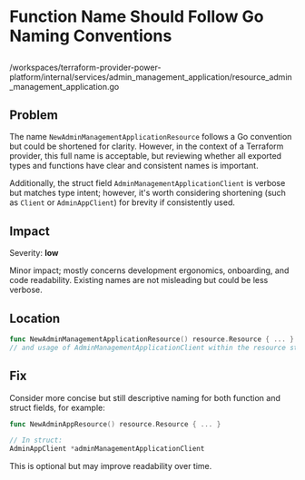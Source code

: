 # Function Name Should Follow Go Naming Conventions

##

/workspaces/terraform-provider-power-platform/internal/services/admin_management_application/resource_admin_management_application.go

## Problem

The name `NewAdminManagementApplicationResource` follows a Go convention but could be shortened for clarity. However, in the context of a Terraform provider, this full name is acceptable, but reviewing whether all exported types and functions have clear and consistent names is important.

Additionally, the struct field `AdminManagementApplicationClient` is verbose but matches type intent; however, it's worth considering shortening (such as `Client` or `AdminAppClient`) for brevity if consistently used.

## Impact

Severity: **low**

Minor impact; mostly concerns development ergonomics, onboarding, and code readability. Existing names are not misleading but could be less verbose.

## Location

```go
func NewAdminManagementApplicationResource() resource.Resource { ... }
// and usage of AdminManagementApplicationClient within the resource struct.
```

## Fix

Consider more concise but still descriptive naming for both function and struct fields, for example:

```go
func NewAdminAppResource() resource.Resource { ... }

// In struct:
AdminAppClient *adminManagementApplicationClient
```

This is optional but may improve readability over time.
